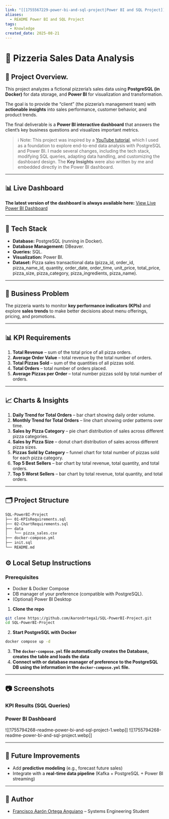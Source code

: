 ```yaml
---
link: "[[1755567229-power-bi-and-sql-project|Power BI and SQL Project]]"
aliases:
  - README Power BI and SQL Project
tags:
  - Knowledge
created_date: 2025-08-21
---
```

# 🍕 Pizzeria Sales Data Analysis

## 📌 Project Overview.
This project analyzes a fictional pizzeria’s sales data using **PostgreSQL (in Docker)** for data storage, and **Power BI** for visualization and transformation.

The goal is to provide the “client” (the pizzeria’s management team) with **actionable insights** into sales performance, customer behavior, and product trends.

The final deliverable is a **Power BI interactive dashboard** that answers the client’s key business questions and visualizes important metrics.

> ℹ️ Note: This project was inspired by a [YouTube tutorial](https://www.youtube.com/watch?v=V-s8c6jMRN0), which I used as a foundation to explore end-to-end data analysis with PostgreSQL and Power BI.
> I made several changes, including the tech stack, modifying SQL queries, adapting data handling, and customizing the dashboard design.
> The **Key Insights** were also written by me and embedded directly in the  Power BI dashboard. 

---

## 📊 Live Dashboard

**The latest version of the dashboard is always available here:**
[View Live Power BI Dashboard](https://app.powerbi.com/groups/me/reports/your-report-link/)

---

## 🚀 Tech Stack
- **Database:** PostgreSQL (running in Docker).
- **Database Management:** DBeaver.
- **Queries:** SQL.
- **Visualization:** Power BI.
- **Dataset:** Pizza sales transactional data (pizza_id, order_id, pizza_name_id, quantity, order_date, order_time, unit_price, total_price, pizza_size, pizza_category, pizza_ingredients, pizza_name).

---

## 🎯 Business Problem

The pizzeria wants to monitor **key performance indicators (KPIs)** and explore **sales trends** to make better decisions about menu offerings, pricing, and promotions.

---

## 📊 KPI Requirements

1. **Total Revenue** – sum of the total price of all pizza orders.
2. **Average Order Value** – total revenue by the total number of orders.
3. **Total Pizzas Sold** – sum of the quantities of all pizzas sold.
4. **Total Orders** – total number of orders placed.
5. **Average Pizzas per Order** – total number pizzas sold by total number of orders.

---

## 📈 Charts & Insights

1. **Daily Trend for Total Orders** – bar chart showing daily order volume.
2. **Monthly Trend for Total Orders** – line chart showing order patterns over time.
3. **Sales by Pizza Category** – pie chart distribution of sales across different pizza categories.
4. **Sales by Pizza Size** – donut chart distribution of sales across different pizza sizes.
5. **Pizzas Sold by Category** – funnel chart for total number of pizzas sold for each pizza category.
6. **Top 5 Best Sellers** – bar chart by total revenue, total quantity, and total orders.
7. **Top 5 Worst Sellers** – bar chart by total revenue, total quantity, and total orders.

---

## 🗂️ Project Structure  

```bash
SQL-PowerBI-Project
├── 01-KPIsRequirements.sql
├── 02-ChartRequirements.sql
├── data
│   └── pizza_sales.csv
├── docker-compose.yml
├── init.sql
└── README.md
```
## ⚙️ Local Setup Instructions

### Prerequisites
- Docker & Docker Compose
- DB manager of your preference (compatible with PostgreSQL).
- (Optional) Power BI Desktop

1. **Clone the repo**
```bash
git clone https://github.com/AaronOrtega1/SQL-PowerBI-Project.git
cd SQL-PowerBI-Project
```
2. **Start PostgreSQL with Docker**
```bash
docker compose up -d
```
3. **The `docker-compose.yml` file automatically creates the Database, creates the table and loads the data**
4. **Connect with or database manager of preference to the PostgreSQL DB using the information in the `docker-compose.yml` file.** 

--- 

## 📷 Screenshots

### KPI Results (SQL Queries)

### Power BI Dashboard
![[1755794268-readme-power-bi-and-sql-project-1.webp]]
![[1755794268-readme-power-bi-and-sql-project.webp]]

---

## 🔮 Future Improvements

- Add **predictive modeling** (e.g., forecast future sales)
- Integrate with a **real-time data pipeline** (Kafka + PostgreSQL + Power BI streaming)

---

## 👤 Author

- [Francisco Aarón Ortega Anguiano]() – Systems Engineering Student

